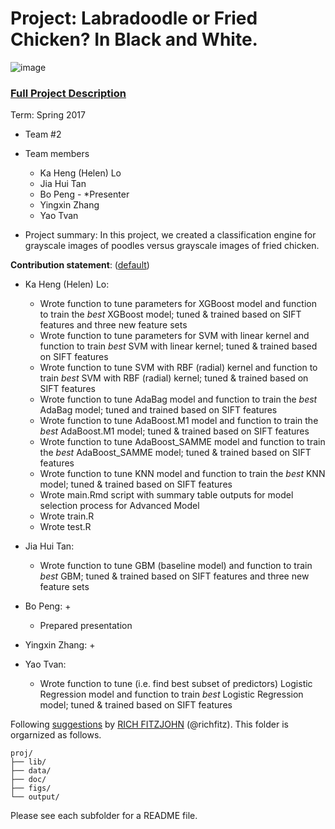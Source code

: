 # Project: Labradoodle or Fried Chicken? In Black and White. 
![image](figs/poodleKFC.jpg)

### [Full Project Description](doc/project3_desc.html)

Term: Spring 2017

+ Team #2
+ Team members
	+ Ka Heng (Helen) Lo
	+ Jia Hui Tan
	+ Bo Peng - *Presenter
	+ Yingxin Zhang
	+ Yao Tvan

+ Project summary: In this project, we created a classification engine for grayscale images of poodles versus grayscale images of fried chicken. 
	
**Contribution statement**: ([default](doc/a_note_on_contributions.md)) 
+ Ka Heng (Helen) Lo: 
	+ Wrote function to tune parameters for XGBoost model and function to train the *best* XGBoost model; tuned & trained based on SIFT features and three new feature sets 
	+ Wrote function to tune parameters for SVM with linear kernel and function to train *best* SVM with linear kernel; tuned & trained based on SIFT features 
	+ Wrote function to tune SVM with RBF (radial) kernel and function to train *best* SVM with RBF (radial) kernel; tuned & trained based on SIFT features
	+ Wrote function to tune AdaBag model and function to train the *best* AdaBag model; tuned and trained based on SIFT features
	+ Wrote function to tune AdaBoost.M1 model and function to train the *best* AdaBoost.M1 model; tuned & trained based on SIFT features
	+ Wrote function to tune AdaBoost_SAMME model and function to train the *best* AdaBoost_SAMME model; tuned & trained based on SIFT features
	+ Wrote function to tune KNN model and function to train the *best* KNN model; tuned & trained based on SIFT features
	+ Wrote main.Rmd script with summary table outputs for model selection process for Advanced Model
	+ Wrote train.R 
	+ Wrote test.R
	
+ Jia Hui Tan: 
	+ Wrote function to tune GBM (baseline model) and function to train *best* GBM; tuned & trained based on SIFT features and three new feature sets
	
+ Bo Peng: 
	+ 
	+ Prepared presentation
	
+ Yingxin Zhang: 
	+ 
	
+ Yao Tvan: 
	+ Wrote function to tune (i.e. find best subset of predictors) Logistic Regression model and function to train *best* Logistic Regression model; tuned & trained based on SIFT features 


Following [suggestions](http://nicercode.github.io/blog/2013-04-05-projects/) by [RICH FITZJOHN](http://nicercode.github.io/about/#Team) (@richfitz). This folder is orgarnized as follows.

```
proj/
├── lib/
├── data/
├── doc/
├── figs/
└── output/
```

Please see each subfolder for a README file.
